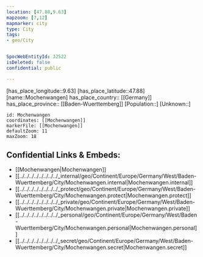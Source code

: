 ```yaml
---
location: [47.88,9.63] 
mapzoom: [7,12] 
mapmarker: city 
type: City
tags:
- geo/City


SpocWebEntityId: 32522
isDeleted: false
confidential: public

---
```

[has_place_longitude::9.63] 
[has_place_latitude::47.88] 
[name::Mochenwangen] 
has_place_country:: [[Germany]]  
has_place_province:: [[Baden-Wuerttemberg]] 
[Population::] 
[Unknown::] 


```leaflet
id: Mochenwangen
coordinates: [[Mochenwangen]] 
markerFile: [[Mochenwangen]] 
defaultZoom: 11 
maxZoom: 18
```


## Confidential Links & Embeds: 
- [[Mochenwangen|Mochenwangen]]  
- [[../../../../../../../../_internal/geo/Continent/Europe/Germany/West/Baden-Wuerttemberg/City/Mochenwangen.internal|Mochenwangen.internal]] 
- [[../../../../../../../../_protect/geo/Continent/Europe/Germany/West/Baden-Wuerttemberg/City/Mochenwangen.protect|Mochenwangen.protect]] 
- [[../../../../../../../../_private/geo/Continent/Europe/Germany/West/Baden-Wuerttemberg/City/Mochenwangen.private|Mochenwangen.private]] 
- [[../../../../../../../../_personal/geo/Continent/Europe/Germany/West/Baden-Wuerttemberg/City/Mochenwangen.personal|Mochenwangen.personal]] 
- [[../../../../../../../../_secret/geo/Continent/Europe/Germany/West/Baden-Wuerttemberg/City/Mochenwangen.secret|Mochenwangen.secret]] 
